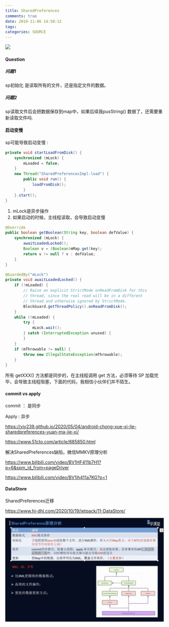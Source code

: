 ```yaml
---
title: SharedPreferences
comments: true
date: 2019-11-06 14:50:12
tags:
categories: SOURCE
---
```






![](https://s5.51cto.com/oss/202110/15/d91bb33922311055194a101ffe69424a.png)



#### Question

##### 问题1

sp初始化 是读取所有的文件，还是指定文件的数据。

##### 问题2

sp读取文件后会把数据保存到map中，如果后续我pusString() 数据了，还需要重新读取文件吗.



#### 启动变慢

sp可能导致启动变慢 :  

```java
private void startLoadFromDisk() {
    synchronized (mLock) {
        mLoaded = false;
    }
    new Thread("SharedPreferencesImpl-load") {
        public void run() {
            loadFromDisk();
        }
    }.start();
}
```

1. mLock是异步操作
2. 如果启动的时候，主线程读取，会导致启动变慢

```java
@Override
public boolean getBoolean(String key, boolean defValue) {
    synchronized (mLock) {
        awaitLoadedLocked();
        Boolean v = (Boolean)mMap.get(key);
        return v != null ? v : defValue;
    }
}
```



```java
@GuardedBy("mLock")
private void awaitLoadedLocked() {
    if (!mLoaded) {
        // Raise an explicit StrictMode onReadFromDisk for this
        // thread, since the real read will be in a different
        // thread and otherwise ignored by StrictMode.
        BlockGuard.getThreadPolicy().onReadFromDisk();
    }
    while (!mLoaded) {
        try {
            mLock.wait();
        } catch (InterruptedException unused) {
        }
    }
    if (mThrowable != null) {
        throw new IllegalStateException(mThrowable);
    }
}
```

所有 getXXX() 方法都是同步的，在主线程调用 get 方法，必须等待 SP 加载完毕，会导致主线程阻塞，下面的代码，我相信小伙伴们并不陌生。



#### commit vs apply

commit ： 是同步

Apply : 异步



https://yjy239.github.io/2020/05/04/android-chong-xue-xi-lie-sharedpreferences-yuan-ma-jie-xi/

https://www.51cto.com/article/685850.html



解决SharedPreferences缺陷，微信MMKV原理分析

https://www.bilibili.com/video/BV1HF411b7H1?p=6&spm_id_from=pageDriver

https://www.bilibili.com/video/BV1ih411a7KG?p=1



#### DataStore



SharedPreferences迁移

https://www.hi-dhl.com/2020/10/19/jetpack/11-DataStore/





![2022-05-27_4.07.44](SharedPreferences/2022-05-27_4.07.44.png)
